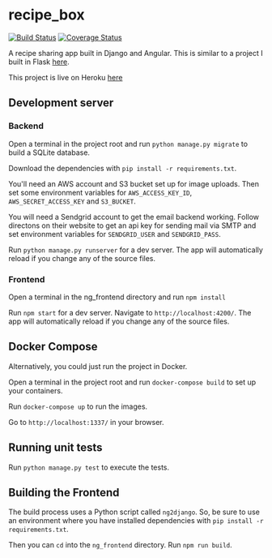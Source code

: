 # recipe_box

[![Build Status](https://travis-ci.org/Hall-Erik/recipebox-django-ng.svg?branch=master)](https://travis-ci.org/Hall-Erik/recipebox-django-ng)
[![Coverage Status](https://coveralls.io/repos/github/Hall-Erik/recipebox-django-ng/badge.svg?branch=master)](https://coveralls.io/github/Hall-Erik/recipebox-django-ng?branch=master)

A recipe sharing app built in Django and Angular. This is similar to a project I built in Flask [here](https://github.com/Hall-Erik/recipe_box).

This project is live on Heroku [here](https://drf-recipebox.herokuapp.com)

## Development server

### Backend

Open a terminal in the project root and run `python manage.py migrate` to build a SQLite database.

Download the dependencies with `pip install -r requirements.txt`.

You'll need an AWS account and S3 bucket set up for image uploads.
Then set some environment variables for `AWS_ACCESS_KEY_ID`, `AWS_SECRET_ACCESS_KEY` and `S3_BUCKET`.

You will need a Sendgrid account to get the email backend working. Follow directons on their website to get an api key for sending mail via SMTP and set environment variables for `SENDGRID_USER` and `SENDGRID_PASS`.

Run `python manage.py runserver` for a dev server. The app will automatically reload if you change any of the source files.

### Frontend

Open a terminal in the ng_frontend directory and run `npm install`

Run `npm start` for a dev server. Navigate to `http://localhost:4200/`. The app will automatically reload if you change any of the source files.

## Docker Compose

Alternatively, you could just run the project in Docker.

Open a terminal in the project root and run `docker-compose build` to set up your containers.

Run `docker-compose up` to run the images.

Go to `http://localhost:1337/` in your browser.

## Running unit tests

Run `python manage.py test` to execute the tests.

## Building the Frontend

The build process uses a Python script called `ng2django`.  So, be sure to use an environment where you have installed dependencies with `pip install -r requirements.txt`.

Then you can `cd` into the `ng_frontend` directory.  Run `npm run build`.